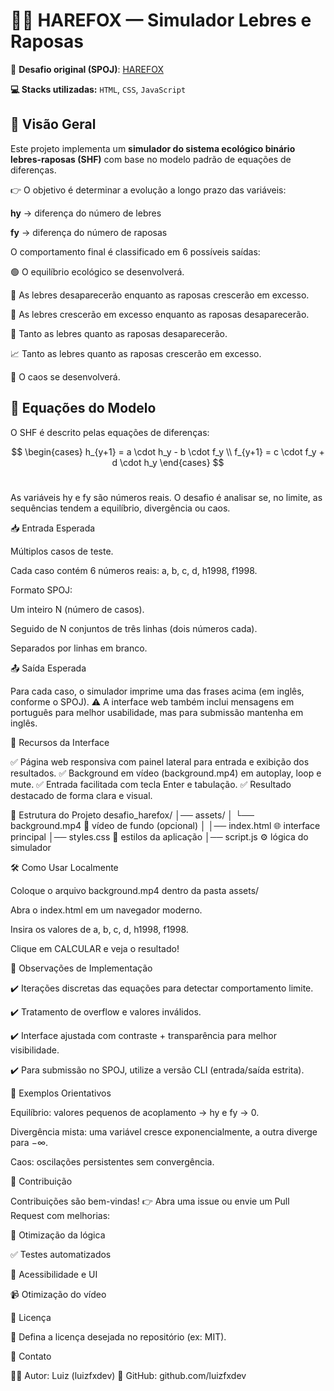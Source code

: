# 🦊🐇 HAREFOX — Simulador Lebres e Raposas

📌 **Desafio original (SPOJ)**: [HAREFOX](https://www.spoj.com/problems/HAREFOX)

**💻 Stacks utilizadas:** ``HTML``, ``CSS``, ``JavaScript``

## 📖 Visão Geral

Este projeto implementa um **simulador do sistema ecológico binário lebres-raposas (SHF)** com base no modelo padrão de equações de diferenças.

👉 O objetivo é determinar a evolução a longo prazo das variáveis:

**hy** → diferença do número de lebres

**fy** → diferença do número de raposas

O comportamento final é classificado em 6 possíveis saídas:

🟢 O equilíbrio ecológico se desenvolverá.

🦊 As lebres desaparecerão enquanto as raposas crescerão em excesso.

🐇 As lebres crescerão em excesso enquanto as raposas desaparecerão.

🚫 Tanto as lebres quanto as raposas desaparecerão.

📈 Tanto as lebres quanto as raposas crescerão em excesso.

🚨 O caos se desenvolverá.

## 📐 Equações do Modelo

O SHF é descrito pelas equações de diferenças:

$$
\begin{cases}
h_{y+1} = a \cdot h_y - b \cdot f_y \\
f_{y+1} = c \cdot f_y + d \cdot h_y
\end{cases}
$$​


As variáveis hy e fy são números reais. O desafio é analisar se, no limite, as sequências tendem a equilíbrio, divergência ou caos.

📥 Entrada Esperada

Múltiplos casos de teste.

Cada caso contém 6 números reais: a, b, c, d, h1998, f1998.

Formato SPOJ:

Um inteiro N (número de casos).

Seguido de N conjuntos de três linhas (dois números cada).

Separados por linhas em branco.

📤 Saída Esperada

Para cada caso, o simulador imprime uma das frases acima (em inglês, conforme o SPOJ).
⚠️ A interface web também inclui mensagens em português para melhor usabilidade, mas para submissão mantenha em inglês.

🎨 Recursos da Interface

✅ Página web responsiva com painel lateral para entrada e exibição dos resultados.
✅ Background em vídeo (background.mp4) em autoplay, loop e mute.
✅ Entrada facilitada com tecla Enter e tabulação.
✅ Resultado destacado de forma clara e visual.

📂 Estrutura do Projeto
desafio_harefox/
│── assets/
│   └── background.mp4   🎥 vídeo de fundo (opcional)
│
│── index.html           🌐 interface principal
│── styles.css           🎨 estilos da aplicação
│── script.js            ⚙️ lógica do simulador

🛠️ Como Usar Localmente

Coloque o arquivo background.mp4 dentro da pasta assets/

Abra o index.html em um navegador moderno.

Insira os valores de a, b, c, d, h1998, f1998.

Clique em CALCULAR e veja o resultado!

📌 Observações de Implementação

✔️ Iterações discretas das equações para detectar comportamento limite.

✔️ Tratamento de overflow e valores inválidos.

✔️ Interface ajustada com contraste + transparência para melhor visibilidade.

✔️ Para submissão no SPOJ, utilize a versão CLI (entrada/saída estrita).

🧪 Exemplos Orientativos

Equilíbrio: valores pequenos de acoplamento → hy e fy → 0.

Divergência mista: uma variável cresce exponencialmente, a outra diverge para −∞.

Caos: oscilações persistentes sem convergência.

🤝 Contribuição

Contribuições são bem-vindas!
👉 Abra uma issue ou envie um Pull Request com melhorias:

🔧 Otimização da lógica

✅ Testes automatizados

🎨 Acessibilidade e UI

📹 Otimização do vídeo

📜 Licença

📌 Defina a licença desejada no repositório (ex: MIT).

👤 Contato

👨‍💻 Autor: Luiz (luizfxdev)
🔗 GitHub: github.com/luizfxdev
